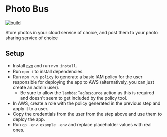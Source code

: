 # Photo Bus

[![build](https://github.com/cfranklin11/photo-bus/actions/workflows/build.yml/badge.svg)](https://github.com/cfranklin11/photo-bus/actions/workflows/build.yml)

Store photos in your cloud service of choice, and post them to your photo sharing service of choice

## Setup

- Install [`nvm`](https://github.com/nvm-sh/nvm) and run `nvm install`.
- Run `npm i` to install dependencies.
- Run `npm run policy` to generate a basic IAM policy for the user responsible for deploying the app to AWS (alternatively, you can just create an admin user).
  - Be sure to allow the `lambda:TagResource` action as this is required and doesn't seem to get included by the policy tool.
- In AWS, create a role with the policy generated in the previous step and apply it to a user.
- Copy the credentials from the user from the step above and use them to deploy the app.
- Run `cp .env.example .env` and replace placeholder values with real ones.
